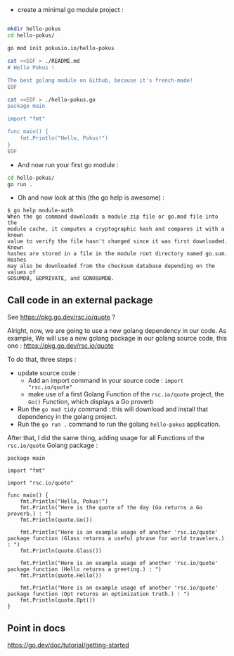 ## 

* create a minimal go module project : 

```bash

mkdir hello-pokus
cd hello-pokus/

go mod init pokusio.io/hello-pokus

cat <<EOF > ./README.md
# Hello Pokus !

The best golang module on Github, because it's french-made!
EOF

cat <<EOF > ./hello-pokus.go
package main

import "fmt"

func main() {
    fmt.Println("Hello, Pokus!")
}
EOF


```

* And now run your first go module : 

```bash
cd hello-pokus/
go run .
```


* Oh and now look at this (the go help is awesome) :

``` 
$ go help module-auth
When the go command downloads a module zip file or go.mod file into the
module cache, it computes a cryptographic hash and compares it with a known
value to verify the file hasn't changed since it was first downloaded. Known
hashes are stored in a file in the module root directory named go.sum. Hashes
may also be downloaded from the checksum database depending on the values of
GOSUMDB, GOPRIVATE, and GONOSUMDB.

```


## Call code in an external package

See https://pkg.go.dev/rsc.io/quote ?

Alright, now, we are going to use a new golang dependency in our code. As example, We will use a new golang package in our golang source code, this one : https://pkg.go.dev/rsc.io/quote

To do that, three steps : 
* update source code : 
  * Add an import command in your source code : `import "rsc.io/quote"`
  * make use of a first Golang Function of the `rsc.io/quote` project, the `Go()` Function, which displays a Go proverb
* Run the `go mod tidy` command : this will download and install that dependency in the golang project.
* Run the `go run .` command to run the golang `hello-pokus` application.

After that, I did the same thing, adding usage for all Functions of the `rsc.io/quote` Golang package : 

```Golang
package main

import "fmt"

import "rsc.io/quote"

func main() {
	fmt.Println("Hello, Pokus!")
	fmt.Println("Here is the quote of the day (Go returns a Go proverb.) : ")
	fmt.Println(quote.Go())
	
	fmt.Println("Here is an example usage of another 'rsc.io/quote' package function (Glass returns a useful phrase for world travelers.) : ")
	fmt.Println(quote.Glass())
	
	fmt.Println("Here is an example usage of another 'rsc.io/quote' package function (Hello returns a greeting.) : ")
	fmt.Println(quote.Hello())
	
	fmt.Println("Here is an example usage of another 'rsc.io/quote' package function (Opt returns an optimization truth.) : ")
	fmt.Println(quote.Opt())
}
```

## Point in docs

https://go.dev/doc/tutorial/getting-started